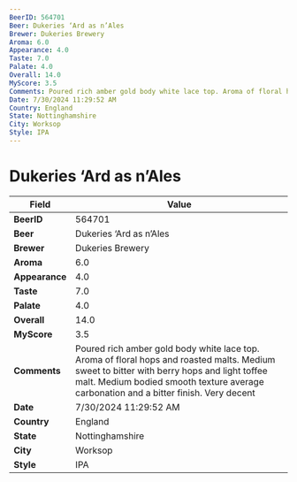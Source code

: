 ```yaml
---
BeerID: 564701
Beer: Dukeries ‘Ard as n’Ales
Brewer: Dukeries Brewery
Aroma: 6.0
Appearance: 4.0
Taste: 7.0
Palate: 4.0
Overall: 14.0
MyScore: 3.5
Comments: Poured rich amber gold body white lace top. Aroma of floral hops and roasted malts.  Medium sweet to bitter with berry hops and light toffee malt. Medium bodied smooth texture average carbonation and a bitter finish.  Very decent
Date: 7/30/2024 11:29:52 AM
Country: England
State: Nottinghamshire
City: Worksop
Style: IPA
---
```


# Dukeries ‘Ard as n’Ales

| Field         | Value |
|---------------|-------|
| **BeerID** | 564701 |
| **Beer** | Dukeries ‘Ard as n’Ales |
| **Brewer** | Dukeries Brewery |
| **Aroma** | 6.0 |
| **Appearance** | 4.0 |
| **Taste** | 7.0 |
| **Palate** | 4.0 |
| **Overall** | 14.0 |
| **MyScore** | 3.5 |
| **Comments** | Poured rich amber gold body white lace top. Aroma of floral hops and roasted malts.  Medium sweet to bitter with berry hops and light toffee malt. Medium bodied smooth texture average carbonation and a bitter finish.  Very decent |
| **Date** | 7/30/2024 11:29:52 AM |
| **Country** | England |
| **State** | Nottinghamshire |
| **City** | Worksop |
| **Style** | IPA |
